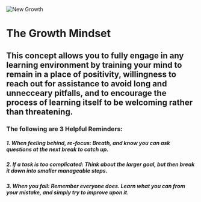 ![New Growth](https://github.com/nicholasbrown-01/reading-notes/background.jpg)

# The Growth Mindset

## This concept allows you to fully engage in any learning environment by training your mind to remain in a place of positivity, willingness to reach out for assistance to avoid long and unnecceary pitfalls, and to encourage the process of learning itself to be welcoming rather than threatening.

### The following are 3 Helpful Reminders:

##### 1. When feeling behind, re-focus: Breath, and know you can ask questions at the next break to catch up.
##### 2. If a task is too complicated: Think about the larger goal, but then break it down into smaller manageable steps.
##### 3. When you fail: Remember everyone does. Learn what you can from your mistake, and simply try to improve upon it.


